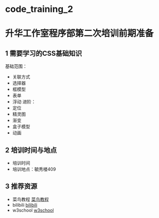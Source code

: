 # code_training_2
# 升华工作室程序部第二次培训前期准备
## 1 需要学习的CSS基础知识
基础范围：
* 关联方式
* 选择器
* 框模型
* 表单
* 浮动
进阶：
* 定位
* 精灵图
* 渐变
* 盒子模型
* 动画

## 2 培训时间与地点
* 培训时间
* 培训地点：毓秀楼409

## 3 推荐资源
* 菜鸟教程 [菜鸟教程](https://www.runoob.com)
* bilibili [bilibili](https://www.bilibili.com)
* w3school [w3school](https://www.w3school.com.cn)

